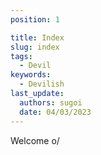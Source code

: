 ```yaml
---
position: 1

title: Index
slug: index
tags:
  - Devil
keywords:
  - Devilish
last_update:
  authors: sugoi
  date: 04/03/2023
---
```


W﻿elcome o/
